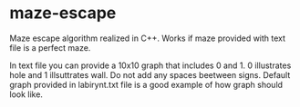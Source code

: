 # maze-escape
Maze escape algorithm realized in C++. Works if maze provided with text file is a perfect maze.

In text file you can provide a 10x10 graph that includes 0 and 1. 0 illustrates hole and 1 illsuttrates wall. Do not add any spaces beetween signs. 
Default graph provided in labirynt.txt file is a good example of how graph should look like.
